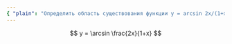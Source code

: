 ```yaml
---
{ "plain": "Определить область существования функции y = arcsin 2x/(1+x)." }
---
```


$$ y = \arcsin \frac{2x}{1+x} $$